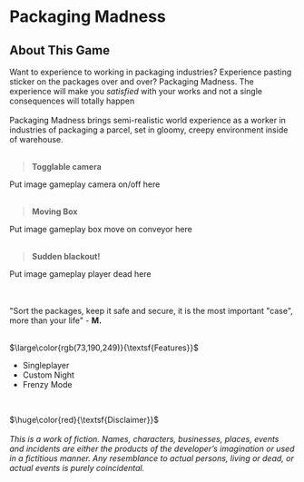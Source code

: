 <h1>Packaging Madness</h1>
<h2>About This Game</h2>
Want to experience to working in packaging industries? Experience pasting sticker on the packages over and over? Packaging Madness. The experience will make you <i>satisfied</i> with your works and not a single consequences will totally happen<br>

<br>
Packaging Madness brings semi-realistic world experience as a worker in industries of packaging a parcel, set in gloomy, creepy environment inside of warehouse. <br>
<br>

><strong>Togglable camera</strong><br>

Put image gameplay camera on/off here <br>
<br>

><strong>Moving Box</strong><br>

Put image gameplay box move on conveyor here <br>
<br>

><strong>Sudden blackout!</strong>

Put image gameplay player dead here <br>
<br>

<br>
"Sort the packages, keep it safe and secure, it is the most important "case", more than your life" - <strong>M.</strong><br>

<br>

$\large\color{rgb(73,190,249)}{\textsf{Features}}$
* Singleplayer
* Custom Night
* Frenzy Mode
<br>

$\huge\color{red}{\textsf{Disclaimer}}$
<br><br>
<i>This is a work of fiction. Names, characters, businesses, places, events and incidents are either the products of the developer’s imagination or used in a fictitious manner. Any resemblance to actual persons, living or dead, or actual events is purely coincidental.</i>
